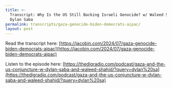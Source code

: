 ```yaml
---
title: >-
  Transcript: Why Is the US Still Backing Israeli Genocide? w/ Waleed Shahid and
  Dylan Saba
permalink: transcripts/gaza-genocide-biden-democrats-aipac/
layout: post
---
```


Read the transcript here: [https://jacobin.com/2024/07/gaza-genocide-biden-democrats-aipac](https://jacobin.com/2024/07/gaza-genocide-biden-democrats-aipac)

Listen to the episode here: [https://thedigradio.com/podcast/gaza-and-the-us-conjuncture-w-dylan-saba-and-waleed-shahid/?query=dylan%20sa](https://thedigradio.com/podcast/gaza-and-the-us-conjuncture-w-dylan-saba-and-waleed-shahid/?query=dylan%20sa)
